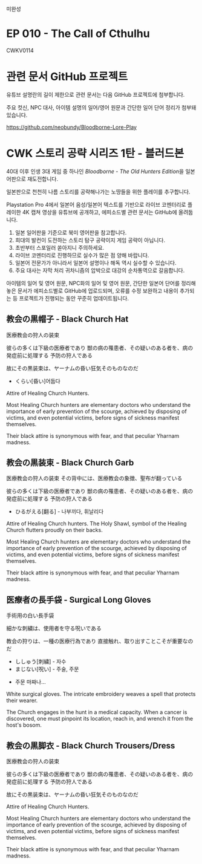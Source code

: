 미완성

# EP 010 - The Call of Cthulhu

CWKV0114

# 관련 문서 GitHub 프로젝트

유튜브 설명란의 길이 제한으로 관련 문서는 다음 GitHub 프로젝트에 첨부합니다.

주요 컷신, NPC 대사, 아이템 설명의 일어/영어 원문과 간단한 일어 단어 정리가 첨부돼 있습니다.

https://github.com/neobundy/Bloodborne-Lore-Play

# CWK 스토리 공략 시리즈 1탄 - 블러드본

40대 이후 인생 3대 게임 중 하나인 *Bloodborne - The Old Hunters Edition*을 일본어판으로 재도전합니다.

일본판으로 천천히 나름 스토리를 공략해나가는 노땅들을 위한 플레이를 추구합니다.

Playstation Pro 4에서 일본어 음성/일본어 텍스트를 기반으로 라이브 코멘터리로 플레이한 4K 캡쳐 영상을 유튜브에 공개하고, 에피소드별 관련 문서는 GitHub에 올려둡니다.

1. 일본 일어판을 기준으로 북미 영어판을 참고합니다.
2. 희대의 발컨이 도전하는 스토리 탐구 공략이지 게임 공략이 아닙니다.
3. 초반부터 스포일러 쏟아지니 주의하세요.
4. 라이브 코멘터리로 진행하므로 실수가 많은 점 양해 바랍니다.
5. 일본어 전문가가 아니라서 일본어 설명이나 해독 역시 실수할 수 있습니다.
6. 주요 대사는 자막 처리 귀차니즘의 압박으로 대강의 순차통역으로 갈음합니다.

아이템의 일어 및 영어 원문, NPC화의 일어 및 영어 원문, 간단한 일본어 단어를 정리해 놓은 문서가 에피소드별로 GitHub에 업로드되며, 오류를 수정 보완하고 내용이 추가되는 등 프로젝트가 진행되는 동안 꾸준히 업데이트됩니다.

## 教会の黒帽子 - Black Church Hat

医療教会の狩人の装束

彼らの多くは下級の医療者であり
獣の病の罹患者、その疑いのある者を、病の発症前に処理する
予防の狩人である

故にその黒装束は、ヤーナムの昏い狂気そのものなのだ

* くらい[昏い]어둡다

Attire of Healing Church Hunters.

Most Healing Church hunters are elementary doctors
who understand the importance of early prevention of
the scourge, achieved by disposing of victims, and
even potential victims, before signs of sickness manifest
themselves.

Their black attire is synonymous with fear,
and that peculiar Yharnam madness.  


##  教会の黒装束 - Black Church Garb

医療教会の狩人の装束
その背中には、医療教会の象徴、聖布が翻っている

彼らの多くは下級の医療者であり
獣の病の罹患者、その疑いのある者を、病の発症前に処理する
予防の狩人である

* ひるがえる[翻る]  - 나부끼다, 휘날리다

Attire of Healing Church hunters. The Holy Shawl, symbol
of the Healing Church flutters proudly on their backs.

Most Healing Church hunters are elementary doctors
who understand the importance of early prevention of
the scourge, achieved by disposing of victims, and even
potential victims, before signs of sickness manifest
themselves.

Their black attire is synonymous with fear,
and that peculiar Yharnam madness.  
    
## 医療者の長手袋 - Surgical Long Gloves

 手術用の白い長手袋

細かな刺繍は、使用者を守る呪いである

教会の狩りは、一種の医療行為であり
直接触れ、取り出すことこそが重要なのだ

* ししゅう[刺繍] -  자수
* まじない[呪い] - 주술, 주문
- 주문 마짜나...

White surgical gloves. The intricate embroidery
weaves a spell that protects their wearer.

The Church engages in the hunt in a medical capacity.
When a cancer is discovered, one must pinpoint its
location, reach in, and wrench it from the host's bosom.   


## 教会の黒脚衣 - Black Church Trousers/Dress

医療教会の狩人の装束

彼らの多くは下級の医療者であり
獣の病の罹患者、その疑いのある者を、病の発症前に処理する
予防の狩人である

故にその黒装束は、ヤーナムの昏い狂気そのものなのだ

Attire of Healing Church Hunters.

Most Healing Church hunters are elementary doctors
who understand the importance of early prevention of
the scourge, achieved by disposing of victims, and
even potential victims, before signs of sickness manifest
themselves.

Their black attire is synonymous with fear,
and that peculiar Yharnam madness.  


## 